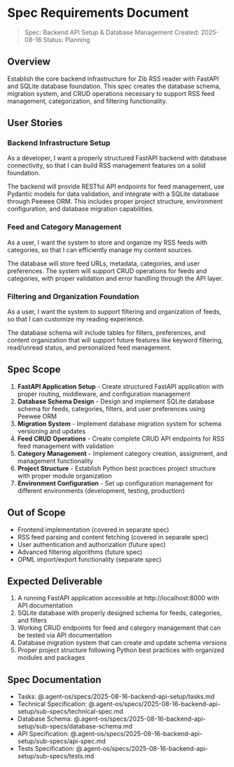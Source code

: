 # Spec Requirements Document

> Spec: Backend API Setup & Database Management
> Created: 2025-08-16
> Status: Planning

## Overview

Establish the core backend infrastructure for Zib RSS reader with FastAPI and SQLite database foundation. This spec creates the database schema, migration system, and CRUD operations necessary to support RSS feed management, categorization, and filtering functionality.

## User Stories

### Backend Infrastructure Setup

As a developer, I want a properly structured FastAPI backend with database connectivity, so that I can build RSS management features on a solid foundation.

The backend will provide RESTful API endpoints for feed management, use Pydantic models for data validation, and integrate with a SQLite database through Peewee ORM. This includes proper project structure, environment configuration, and database migration capabilities.

### Feed and Category Management

As a user, I want the system to store and organize my RSS feeds with categories, so that I can efficiently manage my content sources.

The database will store feed URLs, metadata, categories, and user preferences. The system will support CRUD operations for feeds and categories, with proper validation and error handling through the API layer.

### Filtering and Organization Foundation

As a user, I want the system to support filtering and organization of feeds, so that I can customize my reading experience.

The database schema will include tables for filters, preferences, and content organization that will support future features like keyword filtering, read/unread status, and personalized feed management.

## Spec Scope

1. **FastAPI Application Setup** - Create structured FastAPI application with proper routing, middleware, and configuration management
2. **Database Schema Design** - Design and implement SQLite database schema for feeds, categories, filters, and user preferences using Peewee ORM
3. **Migration System** - Implement database migration system for schema versioning and updates
4. **Feed CRUD Operations** - Create complete CRUD API endpoints for RSS feed management with validation
5. **Category Management** - Implement category creation, assignment, and management functionality
6. **Project Structure** - Establish Python best practices project structure with proper module organization
7. **Environment Configuration** - Set up configuration management for different environments (development, testing, production)

## Out of Scope

- Frontend implementation (covered in separate spec)
- RSS feed parsing and content fetching (covered in separate spec)
- User authentication and authorization (future spec)
- Advanced filtering algorithms (future spec)
- OPML import/export functionality (separate spec)

## Expected Deliverable

1. A running FastAPI application accessible at http://localhost:8000 with API documentation
2. SQLite database with properly designed schema for feeds, categories, and filters
3. Working CRUD endpoints for feed and category management that can be tested via API documentation
4. Database migration system that can create and update schema versions
5. Proper project structure following Python best practices with organized modules and packages

## Spec Documentation

- Tasks: @.agent-os/specs/2025-08-16-backend-api-setup/tasks.md
- Technical Specification: @.agent-os/specs/2025-08-16-backend-api-setup/sub-specs/technical-spec.md
- Database Schema: @.agent-os/specs/2025-08-16-backend-api-setup/sub-specs/database-schema.md
- API Specification: @.agent-os/specs/2025-08-16-backend-api-setup/sub-specs/api-spec.md
- Tests Specification: @.agent-os/specs/2025-08-16-backend-api-setup/sub-specs/tests.md